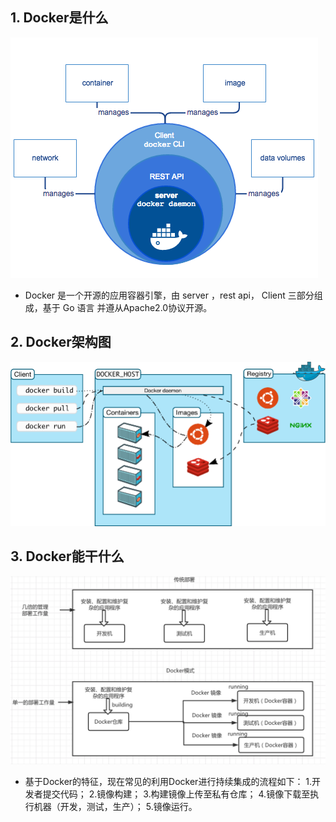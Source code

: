 ## 1. Docker是什么
![](assets/README-3eade5a3.png)
- Docker 是一个开源的应用容器引擎，由 server ，rest api， Client 三部分组成，基于 Go 语言 并遵从Apache2.0协议开源。

## 2. Docker架构图
![](assets/1.docker-infrustructure-75c043e9.png)

## 3. Docker能干什么
![](assets/1.docker-infrustructure-8f80df54.png)
- 基于Docker的特征，现在常见的利用Docker进行持续集成的流程如下：
  1.开发者提交代码；
  2.镜像构建；
  3.构建镜像上传至私有仓库；
  4.镜像下载至执行机器（开发，测试，生产）；
  5.镜像运行。
